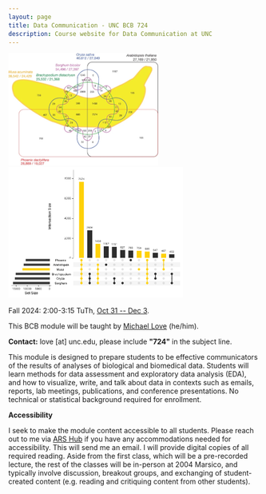 ```yaml
---
layout: page
title: Data Communication - UNC BCB 724
description: Course website for Data Communication at UNC
---
```



<a href="https://doi.org/10.1038/nature11241"><img src="assets/images/banana.png" width="300" title="Figure 4 from D'Hont et al (2012) showing six-way Venn diagram of gene clusters across species"/></a> <a href="https://gist.github.com/mikelove/8d4fd58d9a65bcf3cc26a1ef758022cf"><img src="assets/images/banana_upset.png" width="350" title="Remake of Figure 4 from D'Hont et al (2012) using UpSetR package"/></a>

Fall 2024: 2:00-3:15 TuTh, [Oct 31 -- Dec 3](schedule).

This BCB module will be taught by [Michael Love](https://mikelove.github.io) (he/him).

**Contact:** love [at] unc.edu, please include **"724"** in the subject line.

This module is designed to prepare students to be effective
communicators of the results of analyses of biological and biomedical
data. Students will learn methods for data assessment and exploratory
data analysis (EDA), and how to visualize, write, and talk about data
in contexts such as emails, reports, lab meetings, publications, and
conference presentations. No technical or statistical background
required for enrollment. 

**Accessibility**

I seek to make the module content accessible to all students.  Please
reach out to me via [ARS Hub](http://arshub.unc.edu/) if you have any
accommodations needed for accessibility. This will send me an email. I
will provide digital copies of all required reading. Aside from the
first class, which will be a pre-recorded lecture, the rest of the
classes will be in-person at 2004 Marsico, and typically involve
discussion, breakout groups, and exchanging of student-created
content (e.g. reading and critiquing content from other students).
